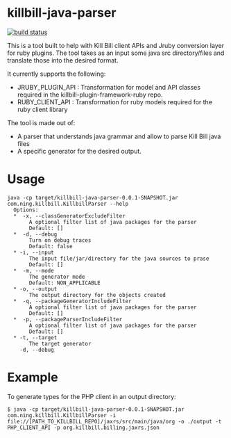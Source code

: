 killbill-java-parser
====================

[![build status](https://secure.travis-ci.org/killbill/killbill-java-parser.png)](https://travis-ci.org/killbill/killbill-java-parser)

This is a tool built to help with Kill Bill client APIs and Jruby conversion layer for ruby plugins.
The tool takes as an input some java src directory/files and translate those into the desired format.

It currently supports the following:
* JRUBY_PLUGIN_API : Transformation for model and API classes required in the killbill-plugin-framework-ruby repo.
* RUBY_CLIENT_API : Transformation for ruby models required for the ruby client library

The tool is made out of:
* A parser that understands java grammar and allow to parse Kill Bill java files
* A specific generator for the desired output.

Usage
=====

```
java -cp target/killbill-java-parser-0.0.1-SNAPSHOT.jar com.ning.killbill.KillbillParser --help
  Options:
  *  -x, --classGeneratorExcludeFilter
       A optional filter list of java packages for the parser
       Default: []
  *  -d, --debug
       Turn on debug traces
       Default: false
  * -i, --input
       The input file/jar/directory for the java sources to prase
       Default: []
  *  -m, --mode
       The generator mode
       Default: NON_APPLICABLE
  * -o, --output
       The output directory for the objects created
  *  -q, --packageGeneratorIncludeFilter
       A optional filter list of java packages for the parser
       Default: []
  *  -p, --packageParserIncludeFilter
       A optional filter list of java packages for the parser
       Default: []
  * -t, --target
       The target generator
    -d, --debug
```

Example
=====

To generate types for the PHP client in an output directory:
```
$ java -cp target/killbill-java-parser-0.0.1-SNAPSHOT.jar com.ning.killbill.KillbillParser -i file://[PATH_TO_KILLBILL_REPO]/jaxrs/src/main/java/org -o ./output -t PHP_CLIENT_API -p org.killbill.billing.jaxrs.json
```
